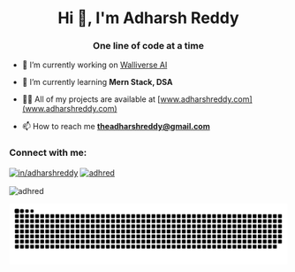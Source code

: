 <h1 align="center">Hi 👋, I'm Adharsh Reddy</h1>
<h3 align="center">One line of code at a time</h3>

- 🔭 I’m currently working on [Walliverse AI](https://github.com/adhred/Walliverse-AI)

- 🌱 I’m currently learning **Mern Stack, DSA**

- 👨‍💻 All of my projects are available at [www.adharshreddy.com](www.adharshreddy.com)

- 📫 How to reach me **theadharshreddy@gmail.com**

<h3 align="left">Connect with me:</h3>
<p align="left">
<a href="https://linkedin.com/in/adharshreddy" target="blank"><img align="center" src="https://raw.githubusercontent.com/rahuldkjain/github-profile-readme-generator/master/src/images/icons/Social/linked-in-alt.svg" alt="in/adharshreddy" height="30" width="40" /></a>
<a href="https://www.leetcode.com/adhred" target="blank"><img align="center" src="https://raw.githubusercontent.com/rahuldkjain/github-profile-readme-generator/master/src/images/icons/Social/leet-code.svg" alt="adhred" height="30" width="40" /></a>
</p>

<p><img align="center" src="https://github-readme-stats.vercel.app/api/top-langs?username=adhred&show_icons=true&theme=dark&hide_border=true&locale=en&layout=compact" alt="adhred" /></p>

![Snake animation](https://raw.githubusercontent.com/adhred/adhred/output/github-contribution-grid-snake-dark.svg)

